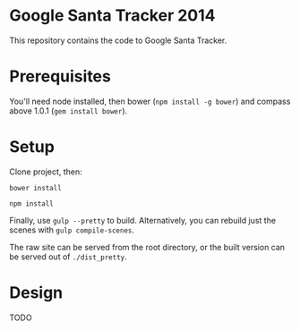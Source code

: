 Google Santa Tracker 2014
============

This repository contains the code to Google Santa Tracker.

# Prerequisites

You'll need node installed, then bower (`npm install -g bower`) and compass above 1.0.1 (`gem install bower`).

# Setup

Clone project, then:

`bower install`

`npm install`

Finally, use `gulp --pretty` to build. Alternatively, you can rebuild just the scenes with `gulp compile-scenes`.

The raw site can be served from the root directory, or the built version can be served out of `./dist_pretty`.

# Design 

TODO
